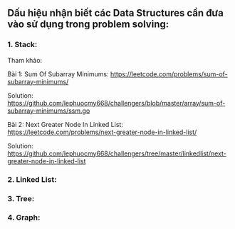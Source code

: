 ## Dấu hiệu nhận biết các Data Structures cần đưa vào sử dụng trong problem solving:

### 1. Stack:

Tham khảo:

Bài 1: Sum Of Subarray Minimums:
https://leetcode.com/problems/sum-of-subarray-minimums/

Solution: 
https://github.com/lephuocmy668/challengers/blob/master/array/sum-of-subarray-minimums/ssm.go

Bài 2: Next Greater Node In Linked List:
https://leetcode.com/problems/next-greater-node-in-linked-list/


Solution: 
https://github.com/lephuocmy668/challengers/tree/master/linkedlist/next-greater-node-in-linked-list


### 2. Linked List:

### 3. Tree:

### 4. Graph:

